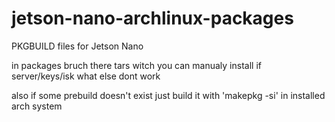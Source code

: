# jetson-nano-archlinux-packages
PKGBUILD files for Jetson Nano

in packages bruch there tars witch you can manualy install
if server/keys/isk what else dont work

also if some prebuild doesn't exist just build it with 'makepkg -si' in installed arch system
